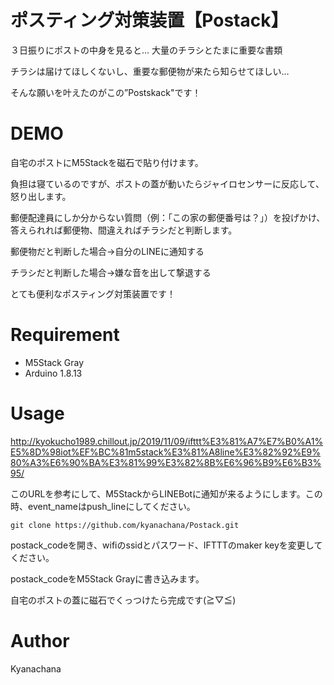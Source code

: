 # ポスティング対策装置【Postack】

３日振りにポストの中身を見ると…
大量のチラシとたまに重要な書類

チラシは届けてほしくないし、重要な郵便物が来たら知らせてほしい…

そんな願いを叶えたのがこの”Postskack"です！

# DEMO

自宅のポストにM5Stackを磁石で貼り付けます。

負担は寝ているのですが、ポストの蓋が動いたらジャイロセンサーに反応して、怒り出します。

郵便配達員にしか分からない質問（例：「この家の郵便番号は？」）を投げかけ、答えられれば郵便物、間違えればチラシだと判断します。

郵便物だと判断した場合→自分のLINEに通知する

チラシだと判断した場合→嫌な音を出して撃退する

とても便利なポスティング対策装置です！

# Requirement

* M5Stack Gray
* Arduino 1.8.13

# Usage

http://kyokucho1989.chillout.jp/2019/11/09/ifttt%E3%81%A7%E7%B0%A1%E5%8D%98iot%EF%BC%81m5stack%E3%81%A8line%E3%82%92%E9%80%A3%E6%90%BA%E3%81%99%E3%82%8B%E6%96%B9%E6%B3%95/

このURLを参考にして、M5StackからLINEBotに通知が来るようにします。この時、event_nameはpush_lineにしてください。


```
git clone https://github.com/kyanachana/Postack.git
```
postack_codeを開き、wifiのssidとパスワード、IFTTTのmaker keyを変更してください。

postack_codeをM5Stack Grayに書き込みます。


自宅のポストの蓋に磁石でくっつけたら完成です(≧▽≦)


# Author

Kyanachana